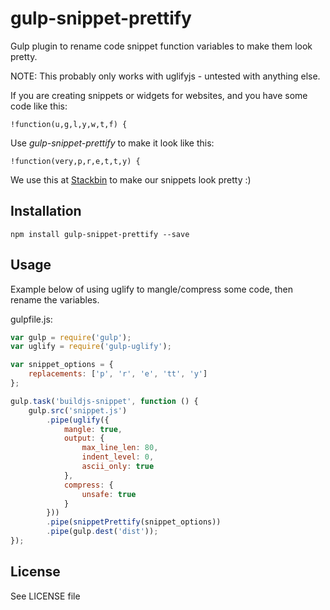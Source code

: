 # gulp-snippet-prettify

Gulp plugin to rename code snippet function variables to make them look pretty.

NOTE: This probably only works with uglifyjs - untested with anything else.

If you are creating snippets or widgets for websites, and you have some code like this:

```
!function(u,g,l,y,w,t,f) {
```

Use *gulp-snippet-prettify* to make it look like this:

```
!function(very,p,r,e,t,t,y) {
```

We use this at [Stackbin](https://stkbn.com) to make our snippets look pretty :)

## Installation

```
npm install gulp-snippet-prettify --save
```

## Usage

Example below of using uglify to mangle/compress some code, then rename the variables.

gulpfile.js:

```javascript
var gulp = require('gulp');
var uglify = require('gulp-uglify');

var snippet_options = {
    replacements: ['p', 'r', 'e', 'tt', 'y']
};

gulp.task('buildjs-snippet', function () {
    gulp.src('snippet.js')
        .pipe(uglify({
            mangle: true,
            output: {
                max_line_len: 80,
                indent_level: 0,
                ascii_only: true
            },
            compress: {
                unsafe: true
            }
        }))
        .pipe(snippetPrettify(snippet_options))
        .pipe(gulp.dest('dist'));
});
```

## License

See LICENSE file
